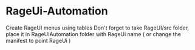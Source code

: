 # RageUi-Automation
Create RageUI menus using tables
Don't forget to take RageUI/src folder, place it in RageUIAutomation folder with RageUi name ( or change the manifest to point RageUi )
